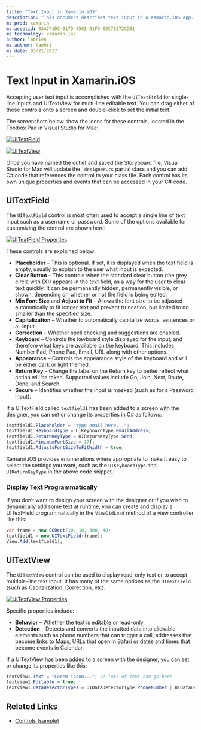 ```yaml
---
title: "Text Input in Xamarin.iOS"
description: "This document describes text input in a Xamarin.iOS app. It discusses using UITextField and UITextVIew both programmatically and in the iOS Designer."
ms.prod: xamarin
ms.assetid: 03A7F1DC-017D-4501-91FD-82C78272CDB1
ms.technology: xamarin-ios
author: lobrien
ms.author: laobri
ms.date: 03/21/2017
---
```


# Text Input in Xamarin.iOS

Accepting user text input is accomplished with the `UITextField` for single-line inputs and UITextView for multi-line editable text. You can drag either of these controls onto a screen and double-click to set the initial text.

The screenshots below show the icons for these controls, located in the Toolbox Pad in Visual Studio for Mac:

 [![](text-input-images/image11a.png "UITextField")](text-input-images/image11a.png#lightbox)

 [![](text-input-images/image13a.png "UITextView")](text-input-images/image13a.png#lightbox)

Once you have named the outlet and saved the Storyboard file, Visual Studio for Mac will update the `.designer.cs` partial class and you can add C# code that references the control to your class file. Each control has its own unique properties and events that can be accessed in your C# code.

 <a name="UITextField" />


## UITextField

The `UITextField` control is most often used to accept a single line of text input such as a username or password. Some of the options available for customizing the control are shown here:

 [![](text-input-images/image15a.png "UITextField Properties")](text-input-images/image15a.png#lightbox)

These controls are explained below:

-  **Placeholder** – This is optional. If set, it is displayed when the text field is empty, usually to explain to the user what input is expected.
-  **Clear Button** – This controls when the standard clear button (the grey circle with (X)) appears in the text field, as a way for the user to clear text quickly. It can be permanently hidden, permanently visible, or shown, depending on whether or not the field is being edited.
-  **Min Font Size** and  **Adjust to Fit** – Allows the font size to be adjusted automatically to fit longer text and prevent truncation, but limited to no smaller than the specified size.
-  **Capitalization** – Whether to automatically capitalize words, sentences or all input.
-  **Correction** – Whether spell checking and suggestions are enabled.
-  **Keyboard** – Controls the keyboard style displayed for the input, and therefore what keys are available on the keyboard. This includes Number Pad, Phone Pad, Email, URL along with other options.
-  **Appearance** – Controls the appearance style of the keyboard and will be either dark or light themed.
-  **Return Key** – Change the label on the Return key to better reflect what action will be taken. Supported values include Go, Join, Next, Route, Done, and Search.
-  **Secure** – Identifies whether the input is masked (such as for a Password input).


If a UITextField called `textfield1` has been added to a screen with the designer, you can set or change its properties in C# as follows:

```csharp
textfield1.Placeholder = "type email here...";
textfield1.KeyboardType = UIKeyboardType.EmailAddress;
textfield1.ReturnKeyType = UIReturnKeyType.Send;
textfield1.MinimumFontSize = 17f;
textfield1.AdjustsFontSizeToFitWidth = true;
```

Xamarin.iOS provides enumerations where appropriate to make it easy to select the settings you want, such as the `UIKeyboardType` and `UIReturnKeyType` in the above code snippet.

### Display Text Programmatically

If you don’t want to design your screen with the designer or if you wish to dynamically add some text at runtime, you can create and display a UITextField programmatically in the `ViewDidLoad` method of a view controller like this:

```csharp
var frame = new CGRect(10, 10, 300, 40);
textfield1 = new UITextField(frame);
View.Add(textfield1);
```

 <a name="UITextView" />


## UITextView

The `UITextView` control can be used to display read-only text or to accept multiple-line text input. It has many of the same options as the `UITextField` (such as Capitalization, Correction, etc).

 [![](text-input-images/image16a.png "UITextView Properties")](text-input-images/image16a.png#lightbox)

Specific properties include:

-  **Behavior** – Whether the text is editable or read-only.
-  **Detection** – Detects and converts the inputted data into clickable elements such as phone numbers that can trigger a call, addresses that become links to Maps, URLs that open in Safari or dates and times that become events in Calendar.


If a UITextView has been added to a screen with the designer, you can set or change its properties like this:

```csharp
textview1.Text = "Lorem ipsum..."; // lots of text can go here
textview1.Editable = true;
textview1.DataDetectorTypes = UIDataDetectorType.PhoneNumber | UIDataDetectorType.Link;
```



## Related Links

- [Controls (sample)](https://docs.microsoft.com/samples/xamarin/ios-samples/controls)
